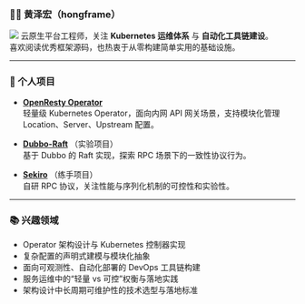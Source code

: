 ### 👨‍💻 黄泽宏（hongframe）
![](https://komarev.com/ghpvc/?username=zehonghuang)
云原生平台工程师，关注 **Kubernetes 运维体系** 与 **自动化工具链建设**。  
喜欢阅读优秀框架源码，也热衷于从零构建简单实用的基础设施。

---

### 🔧 个人项目

- **[OpenResty Operator](https://github.com/zehonghuang/openresty-operator)**  
  轻量级 Kubernetes Operator，面向内网 API 网关场景，支持模块化管理 Location、Server、Upstream 配置。

- **[Dubbo-Raft](https://github.com/zehonghuang/dubbo-raft)** （实验项目）  
  基于 Dubbo 的 Raft 实现，探索 RPC 场景下的一致性协议行为。

- **[Sekiro](https://github.com/zehonghuang/sekiro)** （练手项目）  
  自研 RPC 协议，关注性能与序列化机制的可控性和实验性。

---

### 📚 兴趣领域

- Operator 架构设计与 Kubernetes 控制器实现
- 复杂配置的声明式建模与模块化抽象
- 面向可观测性、自动化部署的 DevOps 工具链构建
- 服务运维中的“轻量 vs 可控”权衡与落地实践
- 架构设计中长周期可维护性的技术选型与落地标准
